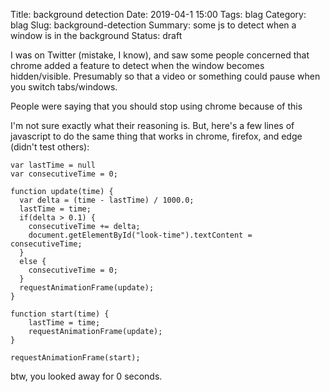 Title: background detection
Date: 2019-04-1 15:00
Tags: blag
Category: blag
Slug: background-detection
Summary: some js to detect when a window is in the background
Status: draft

I was on Twitter (mistake, I know), and saw some people concerned that chrome added a feature to detect when the window becomes hidden/visible. Presumably so that a video or something could pause when you switch tabs/windows.

People were saying that you should stop using chrome because of this

I'm not sure exactly what their reasoning is. But, here's a few lines of javascript to do the same thing that works in chrome, firefox, and edge (didn't test others):

```
var lastTime = null
var consecutiveTime = 0;

function update(time) {
  var delta = (time - lastTime) / 1000.0;
  lastTime = time;
  if(delta > 0.1) {
    consecutiveTime += delta;
    document.getElementById("look-time").textContent = consecutiveTime;
  }
  else {
    consecutiveTime = 0;
  }
  requestAnimationFrame(update);
}

function start(time) {
    lastTime = time;
    requestAnimationFrame(update);
}

requestAnimationFrame(start);
```

btw, you looked away for <span id="look-time">0</span> seconds.

<script>
var lastTime = null
var consecutiveTime = 0;

function update(time) {
  var delta = (time - lastTime) / 1000.0;
  lastTime = time;
  if(delta > 0.1) {
    consecutiveTime += delta;
    document.getElementById("look-time").textContent = consecutiveTime;
  }
  else {
    consecutiveTime = 0;
  }
  requestAnimationFrame(update);
}

function start(time) {
    lastTime = time;
    requestAnimationFrame(update);
}

requestAnimationFrame(start);
</script>
